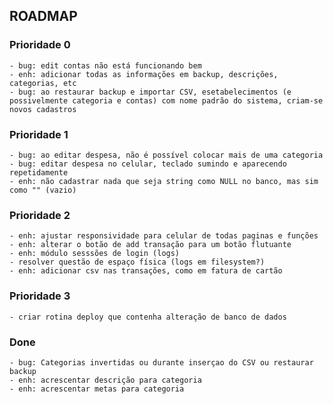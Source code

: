## ROADMAP

### Prioridade 0
    - bug: edit contas não está funcionando bem
    - enh: adicionar todas as informações em backup, descrições, categorias, etc
    - bug: ao restaurar backup e importar CSV, esetabelecimentos (e possivelmente categoria e contas) com nome padrão do sistema, criam-se novos cadastros

### Prioridade 1
    - bug: ao editar despesa, não é possível colocar mais de uma categoria
    - bug: editar despesa no celular, teclado sumindo e aparecendo repetidamente
    - enh: não cadastrar nada que seja string como NULL no banco, mas sim como "" (vazio)

### Prioridade 2
    - enh: ajustar responsividade para celular de todas paginas e funções
    - enh: alterar o botão de add transação para um botão flutuante
    - enh: módulo sesssões de login (logs)
    - resolver questão de espaço física (logs em filesystem?)
    - enh: adicionar csv nas transações, como em fatura de cartão

### Prioridade 3
    - criar rotina deploy que contenha alteração de banco de dados


### Done
    - bug: Categorias invertidas ou durante inserçao do CSV ou restaurar backup
    - enh: acrescentar descrição para categoria
    - enh: acrescentar metas para categoria